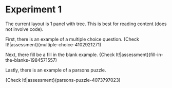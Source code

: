 # Experiment 1

The current layout is 1 panel with tree. This is best for reading content (does not involve code).


First, there is an example of a multiple choice question.
{Check It!|assessment}(multiple-choice-4102921271)


Next, there fill be a fill in the blank example.
{Check It!|assessment}(fill-in-the-blanks-1984571557)

Lastly, there is an example of a parsons puzzle.

{Check It!|assessment}(parsons-puzzle-4073797023)


